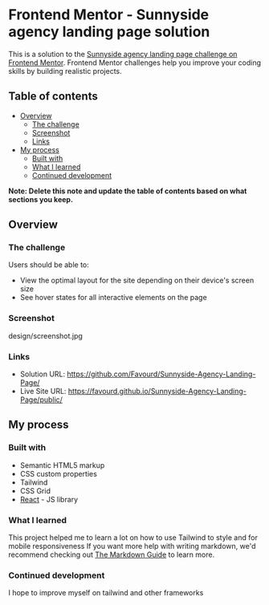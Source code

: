# Frontend Mentor - Sunnyside agency landing page solution

This is a solution to the [Sunnyside agency landing page challenge on Frontend Mentor](https://www.frontendmentor.io/challenges/sunnyside-agency-landing-page-7yVs3B6ef). Frontend Mentor challenges help you improve your coding skills by building realistic projects.

## Table of contents

- [Overview](#overview)
  - [The challenge](#the-challenge)
  - [Screenshot](#screenshot)
  - [Links](#links)
- [My process](#my-process)
  - [Built with](#built-with)
  - [What I learned](#what-i-learned)
  - [Continued development](#continued-development)
 
**Note: Delete this note and update the table of contents based on what sections you keep.**

## Overview

### The challenge

Users should be able to:

- View the optimal layout for the site depending on their device's screen size
- See hover states for all interactive elements on the page

### Screenshot

design/screenshot.jpg


### Links

- Solution URL: https://github.com/Favourd/Sunnyside-Agency-Landing-Page/
- Live Site URL: https://favourd.github.io/Sunnyside-Agency-Landing-Page/public/


## My process

### Built with

- Semantic HTML5 markup
- CSS custom properties
- Tailwind
- CSS Grid
- [React](https://reactjs.org/) - JS library



### What I learned

This project helped me to learn a lot on how to use Tailwind to style and for mobile responsiveness
If you want more help with writing markdown, we'd recommend checking out [The Markdown Guide](https://www.markdownguide.org/) to learn more.

### Continued development

I hope to improve myself on tailwind and other frameworks

